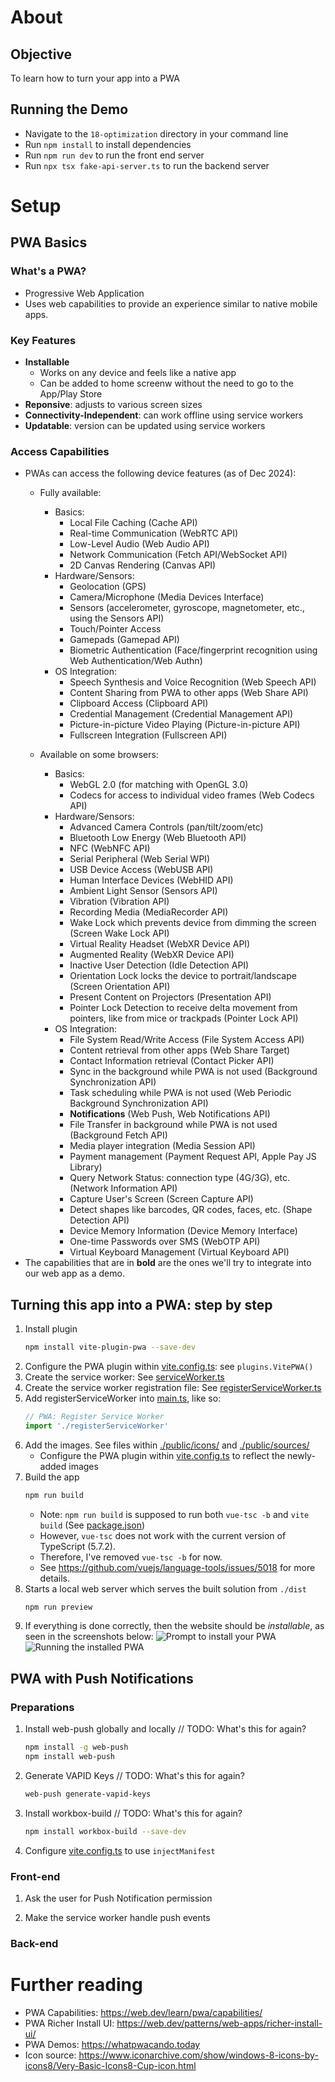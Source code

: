 # About
## Objective
To learn how to turn your app into a PWA

## Running the Demo
- Navigate to the `18-optimization` directory in your command line
- Run `npm install` to install dependencies
- Run `npm run dev` to run the front end server
- Run `npx tsx fake-api-server.ts` to run the backend server

# Setup
## PWA Basics
### What's a PWA?
- Progressive Web Application
- Uses web capabilities to provide an experience similar to native mobile apps.

### Key Features
- **Installable**
  - Works on any device and feels like a native app
  - Can be added to home screenw without the need to go to the App/Play Store
- **Reponsive**: adjusts to various screen sizes
- **Connectivity-Independent**: can work offline using service workers
- **Updatable**: version can be updated using service workers

### Access Capabilities
- PWAs can access the following device features (as of Dec 2024):
  - Fully available:
    - Basics:
      - Local File Caching (Cache API)
      - Real-time Communication (WebRTC API)
      - Low-Level Audio (Web Audio API)
      - Network Communication (Fetch API/WebSocket API)
      - 2D Canvas Rendering (Canvas API)
    - Hardware/Sensors:
      - Geolocation (GPS)
      - Camera/Microphone (Media Devices Interface)
      - Sensors (accelerometer, gyroscope, magnetometer, etc., using the Sensors API)
      - Touch/Pointer Access
      - Gamepads (Gamepad API)
      - Biometric Authentication (Face/fingerprint recognition using Web Authentication/Web Authn) 
    - OS Integration:
      - Speech Synthesis and Voice Recognition (Web Speech API)
      - Content Sharing from PWA to other apps (Web Share API)
      - Clipboard Access (Clipboard API)
      - Credential Management (Credential Management API)
      - Picture-in-picture Video Playing (Picture-in-picture API)
      - Fullscreen Integration (Fullscreen API)

  - Available on some browsers:
    - Basics:
      - WebGL 2.0 (for matching with OpenGL 3.0)
      - Codecs for access to individual video frames (Web Codecs API)
    - Hardware/Sensors:
      - Advanced Camera Controls (pan/tilt/zoom/etc)
      - Bluetooth Low Energy (Web Bluetooth API)
      - NFC (WebNFC API)
      - Serial Peripheral (Web Serial WPI)
      - USB Device Access (WebUSB API)
      - Human Interface Devices (WebHID API)
      - Ambient Light Sensor (Sensors API)
      - Vibration (Vibration API)
      - Recording Media (MediaRecorder API)
      - Wake Lock which prevents device from dimming the screen (Screen Wake Lock API)
      - Virtual Reality Headset (WebXR Device API)
      - Augmented Reality (WebXR Device API)
      - Inactive User Detection (Idle Detection API)
      - Orientation Lock locks the device to portrait/landscape (Screen Orientation API)
      - Present Content on Projectors (Presentation API)
      - Pointer Lock Detection to receive delta movement from pointers, like from mice or trackpads (Pointer Lock API)
    - OS Integration:
      - File System Read/Write Access (File System Access API)
      - Content retrieval from other apps (Web Share Target)
      - Contact Information retrieval (Contact Picker API)
      - Sync in the background while PWA is not used (Background Synchronization API)
      - Task scheduling while PWA is not used (Web Periodic Background Synchronization API)
      - **Notifications** (Web Push, Web Notifications API)
      - File Transfer in background while PWA is not used (Background Fetch API)
      - Media player integration (Media Session API)
      - Payment management (Payment Request API, Apple Pay JS Library)
      - Query Network Status: connection type (4G/3G), etc. (Network Information API)
      - Capture User's Screen (Screen Capture API)
      - Detect shapes like barcodes, QR codes, faces, etc. (Shape Detection API)
      - Device Memory Information (Device Memory Interface)
      - One-time Passwords over SMS (WebOTP API)
      - Virtual Keyboard Management (Virtual Keyboard API)
- The capabilities that are in **bold** are the ones we'll try to integrate into our web app as a demo.

## Turning this app into a PWA: step by step
1. Install plugin
    ```bash
    npm install vite-plugin-pwa --save-dev
    ```
2. Configure the PWA plugin within [vite.config.ts](./vite.config.ts): see `plugins.VitePWA()`
3. Create the service worker: See [serviceWorker.ts](./src/serviceWorker.ts)
4. Create the service worker registration file: See [registerServiceWorker.ts](./src/registerServiceWorker.ts)
5. Add registerServiceWorker into [main.ts](./src/main.ts), like so:
    ```typescript
    // PWA: Register Service Worker
    import './registerServiceWorker'
    ```
6. Add the images. See files within [./public/icons/](./public/icons/) and [./public/sources/](./public/sources/)
    - Configure the PWA plugin within [vite.config.ts](./vite.config.ts) to reflect the newly-added images
7. Build the app
    ```bash
    npm run build
    ```
    - Note: `npm run build` is supposed to run both `vue-tsc -b` and `vite build` (See [package.json](./package.json))
    - However, `vue-tsc` does not work with the current version of TypeScript (5.7.2).
    - Therefore, I've removed `vue-tsc -b` for now. 
    - See https://github.com/vuejs/language-tools/issues/5018 for more details.
8. Starts a local web server which serves the built solution from `./dist`
    ```bash
    npm run preview
    ```
9. If everything is done correctly, then the website should be *installable*, as seen in the screenshots below:
![Prompt to install your PWA](./guide/01-pwa-install.png)
![Running the installed PWA](./guide/02-installed.png)

## PWA with Push Notifications
### Preparations
1. Install web-push globally and locally // TODO: What's this for again?
    ```bash
    npm install -g web-push
    npm install web-push
    ```
2. Generate VAPID Keys // TODO: What's this for again?
    ```bash
    web-push generate-vapid-keys
    ```
3. Install workbox-build // TODO: What's this for again?
    ```bash
    npm install workbox-build --save-dev
    ```
4. Configure [vite.config.ts](./vite.config.ts) to use `injectManifest`
### Front-end 
1. Ask the user for Push Notification permission
  
2. Make the service worker handle push events
### Back-end

# Further reading
- PWA Capabilities: https://web.dev/learn/pwa/capabilities/
- PWA Richer Install UI: https://web.dev/patterns/web-apps/richer-install-ui/
- PWA Demos: https://whatpwacando.today
- Icon source: https://www.iconarchive.com/show/windows-8-icons-by-icons8/Very-Basic-Icons8-Cup-icon.html